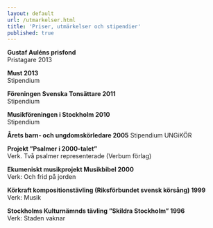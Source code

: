 ```yaml
---
layout: default
url: /utmarkelser.html
title: 'Priser, utmärkelser och stipendier'
published: true
---
```


**Gustaf Auléns prisfond**   
Pristagare 2013

**Must 2013**  
Stipendium

**Föreningen Svenska Tonsättare 2011**  
Stipendium 

**Musikföreningen i Stockholm 2010**  
Stipendium 

**Årets barn- och ungdomskörledare 2005**
Stipendium UNGiKÖR 

**Projekt ”Psalmer i 2000-talet”**   
Verk. Två psalmer representerade (Verbum förlag)

**Ekumeniskt musikprojekt Musikbibel 2000**  
Verk: Och frid på jorden

**Körkraft kompositionstävling (Riksförbundet svensk körsång) 1999**  
Verk: Musik

**Stockholms  Kulturnämnds tävling ”Skildra Stockholm” 1996**  
Verk: Staden vaknar











	


